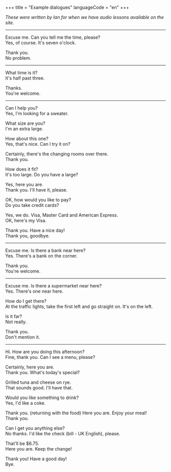 +++
title = "Example dialogues"
languageCode = "en"
+++

*These were written by Ian for when we have audio lessons available on
the site.*

-----

Excuse me. Can you tell me the time, please?  
Yes, of course. It's seven o'clock.

Thank you.  
No problem.

-----

What time is it?  
It's half past three.

Thanks.  
You're welcome.

-----

Can I help you?  
Yes, I'm looking for a sweater.

What size are you?  
I'm an extra large.

How about this one?  
Yes, that's nice. Can I try it on?

Certainly, there's the changing rooms over there.  
Thank you.

How does it fit?  
It's too large. Do you have a large?

Yes, here you are.  
Thank you. I'll have it, please.

OK, how would you like to pay?  
Do you take credit cards?

Yes, we do. Visa, Master Card and American Express.  
OK, here's my Visa.

Thank you. Have a nice day\!  
Thank you, goodbye.

-----

Excuse me. Is there a bank near here?  
Yes. There's a bank on the corner.

Thank you.  
You're welcome.

-----

Excuse me. Is there a supermarket near here?  
Yes. There's one near here.

How do I get there?  
At the traffic lights, take the first left and go straight on. It's on
the left.

Is it far?  
Not really.

Thank you.  
Don't mention it.

-----

Hi. How are you doing this afternoon?  
Fine, thank you. Can I see a menu, please?

Certainly, here you are.  
Thank you. What's today's special?

Grilled tuna and cheese on rye.  
That sounds good. I'll have that.

Would you like something to drink?  
Yes, I'd like a coke.

Thank you. (returning with the food) Here you are. Enjoy your meal\!  
Thank you.

Can I get you anything else?  
No thanks. I'd like the check (bill - UK English), please.

That'll be $6.75.  
Here you are. Keep the change\!

Thank you\! Have a good day\!  
Bye.

